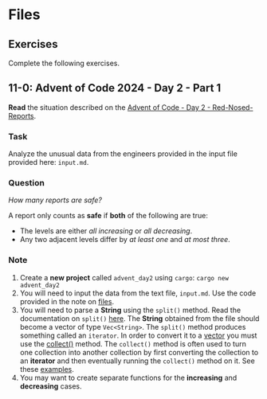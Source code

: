 # Files
## Exercises

Complete the following exercises.

## 11-0:  Advent of Code 2024 - Day 2 - Part 1

**Read** the situation described on the [Advent of Code - Day 2 - Red-Nosed-Reports](https://adventofcode.com/2024/day/2).

### Task

Analyze the unusual data from the engineers provided in the input file provided here: `input.md`. 

### Question

_How many reports are safe?_ 

A report only counts as **safe** if **both** of the following are true:

- The levels are either _all increasing_ or _all decreasing_.
- Any two adjacent levels differ by _at least one_ and _at most three_.

### Note

1. Create a **new project** called `advent_day2` using `cargo`: `cargo new advent_day2`
2. You will need to input the data from the text file, `input.md`. Use the code provided in the note on [files](/notes/11-files/files.md).
3. You will need to parse a **String** using the `split()` method.  Read the documentation on `split()` [here](https://doc.rust-lang.org/std/string/struct.String.html#method.split). The **String** obtained from the file should become a vector of type `Vec<String>`. The `split()` method produces something called an `iterator`.  In order to convert it to a [vector](/notes/05-vectors/vectors.md) you must use the [collect()](https://doc.rust-lang.org/std/iter/trait.Iterator.html#method.collect) method. The `collect()` method is often used to turn one collection into another collection by first converting the collection to an **iterator** and then eventually running the `collect()` method on it. See these [examples](https://rust-guide.com/en/documentation/iterators/collect).
4. You may want to create separate functions for the **increasing** and **decreasing** cases.
